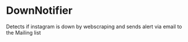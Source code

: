 # DownNotifier
Detects if instagram is down by webscraping and sends alert via email to the Mailing list
